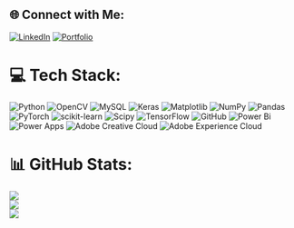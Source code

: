 ## 🌐 Connect with Me:
[![LinkedIn](https://img.shields.io/badge/LinkedIn-%230077B5.svg?style=for-the-badge&logo=linkedin&logoColor=white)](https://www.linkedin.com/in/vikhyat-bansal/)
[![Portfolio](https://img.shields.io/badge/Portfolio-%23000000.svg?style=for-the-badge&logo=firefox&logoColor=#FF7139)](https://bit.ly/vikhyatbansal)

# 💻 Tech Stack:
![Python](https://img.shields.io/badge/python-%2300ff00?style=for-the-badge&logo=python&logoColor=black) 
![OpenCV](https://img.shields.io/badge/opencv-%2300ffff?style=for-the-badge&logo=opencv&logoColor=black) 
![MySQL](https://img.shields.io/badge/mysql-%23ff00ff?style=for-the-badge&logo=mysql&logoColor=black) 
![Keras](https://img.shields.io/badge/Keras-%23ffff00?style=for-the-badge&logo=Keras&logoColor=black) 
![Matplotlib](https://img.shields.io/badge/Matplotlib-%2300ff7f?style=for-the-badge&logo=Matplotlib&logoColor=black) 
![NumPy](https://img.shields.io/badge/numpy-%238a2be2?style=for-the-badge&logo=numpy&logoColor=black) 
![Pandas](https://img.shields.io/badge/pandas-%23ff1493?style=for-the-badge&logo=pandas&logoColor=black) 
![PyTorch](https://img.shields.io/badge/PyTorch-%23ffa500?style=for-the-badge&logo=PyTorch&logoColor=black) 
![scikit-learn](https://img.shields.io/badge/scikit--learn-%238080ff?style=for-the-badge&logo=scikit-learn&logoColor=black) 
![Scipy](https://img.shields.io/badge/SciPy-%2300fa9a?style=for-the-badge&logo=scipy&logoColor=black) 
![TensorFlow](https://img.shields.io/badge/TensorFlow-%23ff6347?style=for-the-badge&logo=TensorFlow&logoColor=black) 
![GitHub](https://img.shields.io/badge/github-%23333333?style=for-the-badge&logo=github&logoColor=white) 
![Power Bi](https://img.shields.io/badge/power_bi-%23ffeb3b?style=for-the-badge&logo=powerbi&logoColor=black)
![Power Apps](https://img.shields.io/badge/Power_Apps-%237F00FF?style=for-the-badge&logo=Power%20Apps&logoColor=white)
![Adobe Creative Cloud](https://img.shields.io/badge/Adobe_Creative_Cloud-%23DA1F26?style=for-the-badge&logo=Adobe%20Creative%20Cloud&logoColor=white)
![Adobe Experience Cloud](https://img.shields.io/badge/Adobe_Experience_Cloud-%23454B1B?style=for-the-badge&logo=Adobe&logoColor=white)

# 📊 GitHub Stats:
![](https://awesome-github-stats.azurewebsites.net/user-stats/VikhyatBansal?theme=blue-green)<br/>
![](https://github-readme-streak-stats.herokuapp.com/?user=VikhyatBansal&theme=blue-green&hide_border=false)<br/>
![](https://github-readme-stats.vercel.app/api/top-langs/?username=VikhyatBansal&theme=blue-green&hide_border=false&include_all_commits=true&count_private=false&layout=compact)
